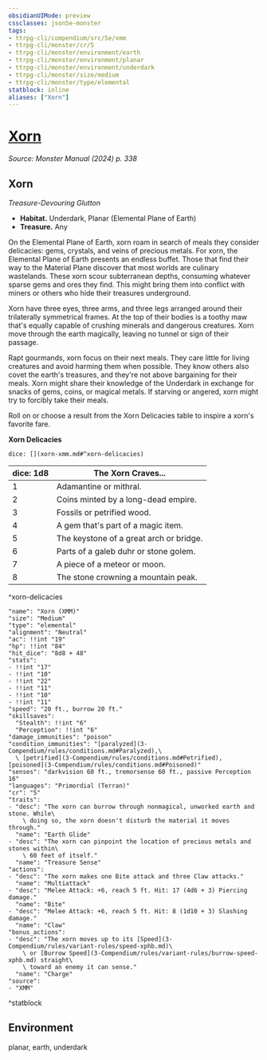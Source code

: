```yaml
---
obsidianUIMode: preview
cssclasses: json5e-monster
tags:
- ttrpg-cli/compendium/src/5e/xmm
- ttrpg-cli/monster/cr/5
- ttrpg-cli/monster/environment/earth
- ttrpg-cli/monster/environment/planar
- ttrpg-cli/monster/environment/underdark
- ttrpg-cli/monster/size/medium
- ttrpg-cli/monster/type/elemental
statblock: inline
aliases: ["Xorn"]
---
```

# [Xorn](3-Compendium\bestiary\elemental/xorn-xmm.md)
*Source: Monster Manual (2024) p. 338*  

## Xorn

*Treasure-Devouring Glutton*

- **Habitat.** Underdark, Planar (Elemental Plane of Earth)  
- **Treasure.** Any  

On the Elemental Plane of Earth, xorn roam in search of meals they consider delicacies: gems, crystals, and veins of precious metals. For xorn, the Elemental Plane of Earth presents an endless buffet. Those that find their way to the Material Plane discover that most worlds are culinary wastelands. These xorn scour subterranean depths, consuming whatever sparse gems and ores they find. This might bring them into conflict with miners or others who hide their treasures underground.

Xorn have three eyes, three arms, and three legs arranged around their trilaterally symmetrical frames. At the top of their bodies is a toothy maw that's equally capable of crushing minerals and dangerous creatures. Xorn move through the earth magically, leaving no tunnel or sign of their passage.

Rapt gourmands, xorn focus on their next meals. They care little for living creatures and avoid harming them when possible. They know others also covet the earth's treasures, and they're not above bargaining for their meals. Xorn might share their knowledge of the Underdark in exchange for snacks of gems, coins, or magical metals. If starving or angered, xorn might try to forcibly take their meals.

Roll on or choose a result from the Xorn Delicacies table to inspire a xorn's favorite fare.

**Xorn Delicacies**

`dice: [](xorn-xmm.md#^xorn-delicacies)`

| dice: 1d8 | The Xorn Craves... |
|-----------|--------------------|
| 1 | Adamantine or mithral. |
| 2 | Coins minted by a long-dead empire. |
| 3 | Fossils or petrified wood. |
| 4 | A gem that's part of a magic item. |
| 5 | The keystone of a great arch or bridge. |
| 6 | Parts of a galeb duhr or stone golem. |
| 7 | A piece of a meteor or moon. |
| 8 | The stone crowning a mountain peak. |
^xorn-delicacies

```statblock
"name": "Xorn (XMM)"
"size": "Medium"
"type": "elemental"
"alignment": "Neutral"
"ac": !!int "19"
"hp": !!int "84"
"hit_dice": "8d8 + 48"
"stats":
- !!int "17"
- !!int "10"
- !!int "22"
- !!int "11"
- !!int "10"
- !!int "11"
"speed": "20 ft., burrow 20 ft."
"skillsaves":
  "Stealth": !!int "6"
  "Perception": !!int "6"
"damage_immunities": "poison"
"condition_immunities": "[paralyzed](3-Compendium/rules/conditions.md#Paralyzed),\
  \ [petrified](3-Compendium/rules/conditions.md#Petrified), [poisoned](3-Compendium/rules/conditions.md#Poisoned)"
"senses": "darkvision 60 ft., tremorsense 60 ft., passive Perception 16"
"languages": "Primordial (Terran)"
"cr": "5"
"traits":
- "desc": "The xorn can burrow through nonmagical, unworked earth and stone. While\
    \ doing so, the xorn doesn't disturb the material it moves through."
  "name": "Earth Glide"
- "desc": "The xorn can pinpoint the location of precious metals and stones within\
    \ 60 feet of itself."
  "name": "Treasure Sense"
"actions":
- "desc": "The xorn makes one Bite attack and three Claw attacks."
  "name": "Multiattack"
- "desc": "Melee Attack: +6, reach 5 ft. Hit: 17 (4d6 + 3) Piercing damage."
  "name": "Bite"
- "desc": "Melee Attack: +6, reach 5 ft. Hit: 8 (1d10 + 3) Slashing damage."
  "name": "Claw"
"bonus_actions":
- "desc": "The xorn moves up to its [Speed](3-Compendium/rules/variant-rules/speed-xphb.md)\
    \ or [Burrow Speed](3-Compendium/rules/variant-rules/burrow-speed-xphb.md) straight\
    \ toward an enemy it can sense."
  "name": "Charge"
"source":
- "XMM"
```
^statblock

## Environment

planar, earth, underdark